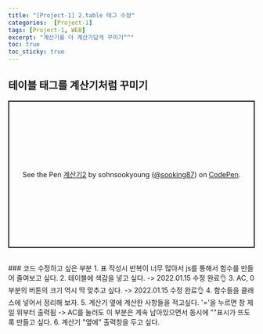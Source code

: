 ```yaml
---
title: "[Project-1] 2.table 태그 수정"
categories:  [Project-1]
tags: [Project-1, WEB]
excerpt: "계산기를 더 계산기답게 꾸미기^^"
toc: true
toc_sticky: true
---
```


## 테이블 태그를 계산기처럼 꾸미기
<p class="codepen" data-height="300" data-default-tab="html,result" data-slug-hash="YzrBPgq" data-user="sooking87" style="height: 300px; box-sizing: border-box; display: flex; align-items: center; justify-content: center; border: 2px solid; margin: 1em 0; padding: 1em;">
  <span>See the Pen <a href="https://codepen.io/sooking87/pen/YzrBPgq">
  계산기2</a> by sohnsookyoung (<a href="https://codepen.io/sooking87">@sooking87</a>)
  on <a href="https://codepen.io">CodePen</a>.</span>
</p>
<script async src="https://cpwebassets.codepen.io/assets/embed/ei.js"></script><br>
### 코드 수정하고 싶은 부분
1. 표 작성시 반복이 너무 많아서 js를 통해서 함수를 만들어 줄여보고 싶다.
2. 테이블에 색감을 넣고 싶다. -> 2022.01.15 수정 완료👌
3. AC, 0부분의 버튼의 크기 역시 딱 맞추고 싶다. -> 2022.01.15 수정 완료👌
4. 함수들을 클래스에 넣어서 정리해 보자.
5. 계산기 옆에 계산한 사항들을 적고싶다. '='을 누르면 창 제일 위부터 출력됨 -> AC를 눌러도 이 부분은 계속 남아있으면서 동시에 "<reset>"표시가 뜨도록 만들고 싶다.
6. 계산기 "옆에" 출력창을 두고 싶다.
